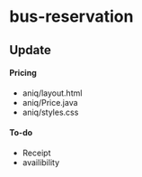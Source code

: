 # bus-reservation

## Update
#### Pricing
* aniq/layout.html
* aniq/Price.java
* aniq/styles.css

#### To-do
* Receipt
* availibility
